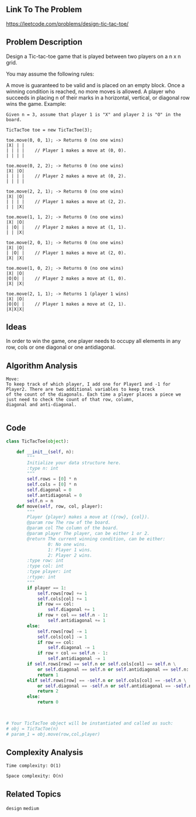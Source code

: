 ## Link To The Problem 
https://leetcode.com/problems/design-tic-tac-toe/

## Problem Description
Design a Tic-tac-toe game that is played between two players on a n x n grid.

You may assume the following rules:

A move is guaranteed to be valid and is placed on an empty block.
Once a winning condition is reached, no more moves is allowed.
A player who succeeds in placing n of their marks in a horizontal, vertical, or diagonal row wins the game.
Example:
```
Given n = 3, assume that player 1 is "X" and player 2 is "O" in the board.

TicTacToe toe = new TicTacToe(3);

toe.move(0, 0, 1); -> Returns 0 (no one wins)
|X| | |
| | | |    // Player 1 makes a move at (0, 0).
| | | |

toe.move(0, 2, 2); -> Returns 0 (no one wins)
|X| |O|
| | | |    // Player 2 makes a move at (0, 2).
| | | |

toe.move(2, 2, 1); -> Returns 0 (no one wins)
|X| |O|
| | | |    // Player 1 makes a move at (2, 2).
| | |X|

toe.move(1, 1, 2); -> Returns 0 (no one wins)
|X| |O|
| |O| |    // Player 2 makes a move at (1, 1).
| | |X|

toe.move(2, 0, 1); -> Returns 0 (no one wins)
|X| |O|
| |O| |    // Player 1 makes a move at (2, 0).
|X| |X|

toe.move(1, 0, 2); -> Returns 0 (no one wins)
|X| |O|
|O|O| |    // Player 2 makes a move at (1, 0).
|X| |X|

toe.move(2, 1, 1); -> Returns 1 (player 1 wins)
|X| |O|
|O|O| |    // Player 1 makes a move at (2, 1).
|X|X|X|
```
## Ideas

In order to win the game, one player needs to occupy all elements in any row, cols or one diagonal or one antidiagonal.

## Algorithm Analysis
```
Move:
To keep track of which player, I add one for Player1 and -1 for Player2. There are two additional variables to keep track 
of the count of the diagonals. Each time a player places a piece we just need to check the count of that row, column, 
diagonal and anti-diagonal.
  
```
## Code
```py
class TicTacToe(object):

    def __init__(self, n):
        """
        Initialize your data structure here.
        :type n: int
        """
        self.rows = [0] * n
        self.cols = [0] * n
        self.diagonal = 0
        self.antidiagonal = 0
        self.n = n
    def move(self, row, col, player):
        """
        Player {player} makes a move at ({row}, {col}).
        @param row The row of the board.
        @param col The column of the board.
        @param player The player, can be either 1 or 2.
        @return The current winning condition, can be either:
                0: No one wins.
                1: Player 1 wins.
                2: Player 2 wins.
        :type row: int
        :type col: int
        :type player: int
        :rtype: int
        """
        if player == 1:
            self.rows[row] += 1
            self.cols[col] += 1
            if row == col:
                self.diagonal += 1
            if row + col == self.n - 1:
                self.antidiagonal += 1
        else:
            self.rows[row] -= 1
            self.cols[col] -= 1
            if row == col:
                self.diagonal -= 1
            if row + col == self.n - 1:
                self.antidiagonal -= 1
        if self.rows[row] == self.n or self.cols[col] == self.n \
            or self.diagonal == self.n or self.antidiagonal == self.n:
            return 1
        elif self.rows[row] == -self.n or self.cols[col] == -self.n \
            or self.diagonal == -self.n or self.antidiagonal == -self.n:
            return 2
        else:
            return 0
        


# Your TicTacToe object will be instantiated and called as such:
# obj = TicTacToe(n)
# param_1 = obj.move(row,col,player)
```

## Complexity Analysis
```
Time complexity: O(1)

Space complexity: O(n)
```
## Related Topics
```design``` ```medium```





